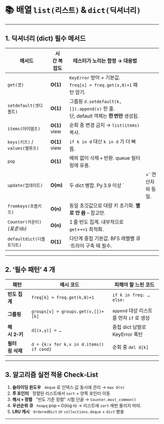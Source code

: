 
# 📚 배열 `list(리스트)` & `dict(딕셔너리)` 

---


## 1. 딕셔너리 (dict) 필수 메서드

| 메서드                        | 시간 복잡도        | 테스터가 노리는 함정 → 대응법                                                        |              |
| -------------------------- | ------------- | ------------------------------------------------------------------------ | ------------ |
| `get(겟)`                   | **O(1)**      | `KeyError` 방어 + 기본값.<br>`freq[x] = freq.get(x,0)+1` 패턴 암기.               |              |
| `setdefault(셋디폴트)`         | **O(1)**      | 그룹핑 `d.setdefault(k, []).append(v)` 한 줄.<br>단, default 객체는 **한 번만** 생성됨. |              |
| `items(아이템즈)`              | **O(1)** view | 순회 중 변경 금지 → `list(items)` 복사.                                           |              |
| `keys(키즈)` / `values(밸류즈)` | **O(1)** view | `if k in d` 대신 `k in d` 가 더 빠름.                                          |              |
| `pop`                      | **O(1)**      | 예외 없이 삭제 + 반환. queue 필터링에 유용.                                            |              |
| `update(업데이트)`             | **O(m)**      | 두 dict 병합. Py 3.9 이상 \`                                                  | =\` 연산자와 동일. |
| `fromkeys(프롬키즈)`           | **O(n)**      | 동일 초깃값으로 대량 키 초기화. **별로 안 씀** – 참고만.                                     |              |
| `Counter(카운터)` *(표준 lib)*  | **O(n)**      | 1 줄 빈도 집계. 내부적으로 `get`+`+=1` 최적화.                                        |              |
| `defaultdict(디폴트딕트)`       | **O(1)**      | 다단계 중첩 기본값. BFS 레벨별 큐·트라이 구축 때 필수.                                       |              |

---

## 2. ‘필수 패턴’ 4 개 

| 패턴         | 예시 코드                                    | 피해야 할 느린 코드                   |
| ---------- | ---------------------------------------- | ----------------------------- |
| **빈도 집계**  | `freq[k] = freq.get(k,0)+1`              | `if k in freq: … else:`       |
| **그룹핑**    | `groups[v] = groups.get(v,[])+[k]`       | `append` 대상 리스트를 먼저 `if` 로 생성 |
| **해시 2‑키** | `d[(x,y)] = …`                           | 중첩 dict 남발로 KeyError 폭탄       |
| **필터링 삭제** | `d = {k:v for k,v in d.items() if cond}` | 순회 중 `del d[k]`               |

---

## 3. 알고리즘 실전 적용 Check‑List

1. **슬라이딩 윈도우**   `deque` 로 인덱스·값 동시에 관리 → `max O(n)`
2. **투 포인터**   정렬된 리스트에서 `sort` + 양쪽 포인터 이동
3. **해시 + 정렬**   “빈도 기준 정렬” 시험 단골 → `Counter.most_common()`
4. **우선순위 큐**   `heapq` pop = O(log n) → 리스트에 `sort` 매번 돌리지 마라.
5. **LRU 캐시**   `OrderedDict` or `collections.deque` + `dict` 병용

---












